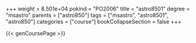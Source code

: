 +++
weight = 8.501e+04
pokind = "PO2006"
title = "astro8501"
degree = "msastro"
parents = ["astro850"]
tags = ["msastro", "astro8501", "astro850"]
categories = ["course"]
bookCollapseSection = false
+++

{{< genCoursePage >}}
